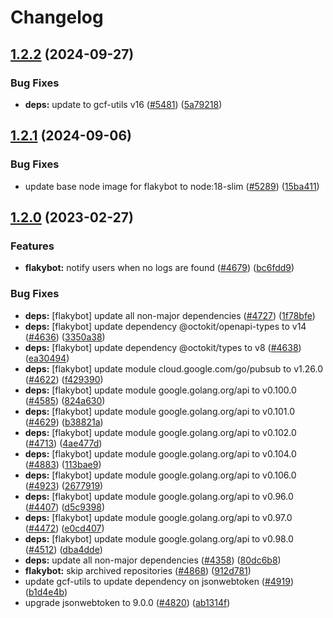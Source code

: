 # Changelog

## [1.2.2](https://github.com/googleapis/repo-automation-bots/compare/flakybot-v1.2.1...flakybot-v1.2.2) (2024-09-27)


### Bug Fixes

* **deps:** update to gcf-utils v16 ([#5481](https://github.com/googleapis/repo-automation-bots/issues/5481)) ([5a79218](https://github.com/googleapis/repo-automation-bots/commit/5a792185c8a27ef673f8667951539cb258ac40c7))

## [1.2.1](https://github.com/googleapis/repo-automation-bots/compare/flakybot-v1.2.0...flakybot-v1.2.1) (2024-09-06)


### Bug Fixes

* update base node image for flakybot to node:18-slim ([#5289](https://github.com/googleapis/repo-automation-bots/issues/5289)) ([15ba411](https://github.com/googleapis/repo-automation-bots/commit/15ba411cb15d89a32bc8fde20ba782248779e778))

## [1.2.0](https://github.com/googleapis/repo-automation-bots/compare/flakybot-1.1.0...flakybot-v1.2.0) (2023-02-27)


### Features

* **flakybot:** notify users when no logs are found ([#4679](https://github.com/googleapis/repo-automation-bots/issues/4679)) ([bc6fdd9](https://github.com/googleapis/repo-automation-bots/commit/bc6fdd9089f1a2eca943660ed377cf0aeb079113))


### Bug Fixes

* **deps:** [flakybot] update all non-major dependencies ([#4727](https://github.com/googleapis/repo-automation-bots/issues/4727)) ([1f78bfe](https://github.com/googleapis/repo-automation-bots/commit/1f78bfee14df85674b467bc6ed8f5a94683eb8e0))
* **deps:** [flakybot] update dependency @octokit/openapi-types to v14 ([#4636](https://github.com/googleapis/repo-automation-bots/issues/4636)) ([3350a38](https://github.com/googleapis/repo-automation-bots/commit/3350a38a6720545374231770353a663dd4eb71b0))
* **deps:** [flakybot] update dependency @octokit/types to v8 ([#4638](https://github.com/googleapis/repo-automation-bots/issues/4638)) ([ea30494](https://github.com/googleapis/repo-automation-bots/commit/ea304949eb5dde07d351621d44c9ac263f497324))
* **deps:** [flakybot] update module cloud.google.com/go/pubsub to v1.26.0 ([#4622](https://github.com/googleapis/repo-automation-bots/issues/4622)) ([f429390](https://github.com/googleapis/repo-automation-bots/commit/f429390bd398e956db83870aa0c7bbff31af66de))
* **deps:** [flakybot] update module google.golang.org/api to v0.100.0 ([#4585](https://github.com/googleapis/repo-automation-bots/issues/4585)) ([824a630](https://github.com/googleapis/repo-automation-bots/commit/824a630efd673a683bc652b4da3be39a163f0cec))
* **deps:** [flakybot] update module google.golang.org/api to v0.101.0 ([#4629](https://github.com/googleapis/repo-automation-bots/issues/4629)) ([b38821a](https://github.com/googleapis/repo-automation-bots/commit/b38821a7e9a3bf171ab613647eeab8c7f14d0760))
* **deps:** [flakybot] update module google.golang.org/api to v0.102.0 ([#4713](https://github.com/googleapis/repo-automation-bots/issues/4713)) ([4ae477d](https://github.com/googleapis/repo-automation-bots/commit/4ae477dd195942d7f3e23eccce46ec71cfe1e19b))
* **deps:** [flakybot] update module google.golang.org/api to v0.104.0 ([#4883](https://github.com/googleapis/repo-automation-bots/issues/4883)) ([113bae9](https://github.com/googleapis/repo-automation-bots/commit/113bae948778c744720f1a9834dc1a82f5e2bea6))
* **deps:** [flakybot] update module google.golang.org/api to v0.106.0 ([#4923](https://github.com/googleapis/repo-automation-bots/issues/4923)) ([2677919](https://github.com/googleapis/repo-automation-bots/commit/2677919ef23ecf0990866cadf2cbaa44e1df062a))
* **deps:** [flakybot] update module google.golang.org/api to v0.96.0 ([#4407](https://github.com/googleapis/repo-automation-bots/issues/4407)) ([d5c9398](https://github.com/googleapis/repo-automation-bots/commit/d5c939803a853cbc6ae8dac7a4a76919dd721f7d))
* **deps:** [flakybot] update module google.golang.org/api to v0.97.0 ([#4472](https://github.com/googleapis/repo-automation-bots/issues/4472)) ([e0cd407](https://github.com/googleapis/repo-automation-bots/commit/e0cd40768d5eda23c47f48130e12febff0ac3ec7))
* **deps:** [flakybot] update module google.golang.org/api to v0.98.0 ([#4512](https://github.com/googleapis/repo-automation-bots/issues/4512)) ([dba4dde](https://github.com/googleapis/repo-automation-bots/commit/dba4dde8bbb6ad0f3d44be0d8f1c1a1a7ba41a2a))
* **deps:** update all non-major dependencies ([#4358](https://github.com/googleapis/repo-automation-bots/issues/4358)) ([80dc6b8](https://github.com/googleapis/repo-automation-bots/commit/80dc6b84a4a3a0824fece7dcf603f74863206ba7))
* **flakybot:** skip archived repositories ([#4868](https://github.com/googleapis/repo-automation-bots/issues/4868)) ([912d781](https://github.com/googleapis/repo-automation-bots/commit/912d7813a3406bb3bd517e85b48e9a4f0f31c60a))
* update gcf-utils to update dependency on jsonwebtoken ([#4919](https://github.com/googleapis/repo-automation-bots/issues/4919)) ([b1d4e4b](https://github.com/googleapis/repo-automation-bots/commit/b1d4e4bb9253420cfa8f8ad13f4ec3e9bb9548a3))
* upgrade jsonwebtoken to 9.0.0 ([#4820](https://github.com/googleapis/repo-automation-bots/issues/4820)) ([ab1314f](https://github.com/googleapis/repo-automation-bots/commit/ab1314f4b72a86ec90ddf785d7a939ff5877153e))
